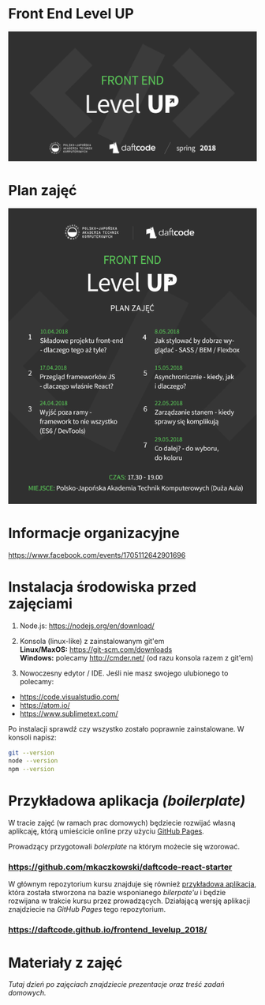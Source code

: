 # Front End Level UP

![logo kursu](assets/baner.png)

# Plan zajęć

![plan zajec](assets/plan_zajec.png)

# Informacje organizacyjne

https://www.facebook.com/events/1705112642901696

# Instalacja środowiska przed zajęciami

1. Node.js: https://nodejs.org/en/download/

2. Konsola (linux-like) z zainstalowanym git'em  
**Linux/MaxOS:** https://git-scm.com/downloads  
**Windows:** polecamy http://cmder.net/  (od razu konsola razem z git'em)

3. Nowoczesny edytor / IDE. Jeśli nie masz swojego ulubionego to polecamy:
 - https://code.visualstudio.com/
 - https://atom.io/
 - https://www.sublimetext.com/

Po instalacji sprawdź czy wszystko zostało poprawnie zainstalowane.
W konsoli napisz:
```sh
git --version
node --version
npm --version
```

# Przykładowa aplikacja *(boilerplate)*

W tracie zajęć (w ramach prac domowych) będziecie rozwijać własną aplikcaję, którą umieścicie online przy użyciu [GitHub Pages](https://pages.github.com/).

Prowadzący przygotowali *bolerplate* na którym możecie się wzorować.
### https://github.com/mkaczkowski/daftcode-react-starter


W głównym repozytorium kursu znajduje się również [przykładowa aplikacja](sample_app), która została stworzona na bazie wsponianego *bilerpate'u* i będzie rozwijana w trakcie kursu przez prowadzących. Działającą wersję aplikacji znajdziecie na *GitHub Pages* tego repozytorium.
### https://daftcode.github.io/frontend_levelup_2018/

# Materiały z zajęć

*Tutaj dzień po zajęciach znajdziecie prezentacje oraz treść zadań domowych.*
